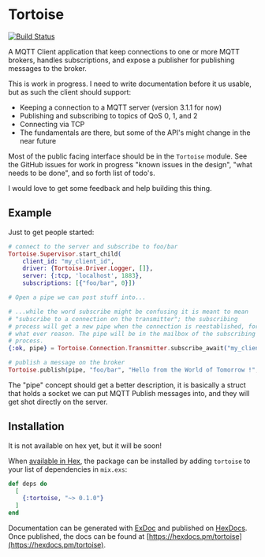 # Tortoise

[![Build Status](https://travis-ci.org/gausby/tortoise.svg)](https://travis-ci.org/gausby/tortoise)

A MQTT Client application that keep connections to one or more MQTT
brokers, handles subscriptions, and expose a publisher for publishing
messages to the broker.

This is work in progress. I need to write documentation before it us
usable, but as such the client should support:

  - Keeping a connection to a MQTT server (version 3.1.1 for now)
  - Publishing and subscribing to topics of QoS 0, 1, and 2
  - Connecting via TCP
  - The fundamentals are there, but some of the API's might change in
    the near future

Most of the public facing interface should be in the `Tortoise`
module. See the GitHub issues for work in progress "known issues in
the design", "what needs to be done", and so forth list of todo's.

I would love to get some feedback and help building this thing.


## Example

Just to get people started:

``` elixir
# connect to the server and subscribe to foo/bar
Tortoise.Supervisor.start_child(
    client_id: "my_client_id",
    driver: {Tortoise.Driver.Logger, []},
    server: {:tcp, 'localhost', 1883},
    subscriptions: [{"foo/bar", 0}])

# Open a pipe we can post stuff into...

# ...while the word subscribe might be confusing it is meant to mean
# "subscribe to a connection on the transmitter"; the subscribing
# process will get a new pipe when the connection is reestablished, for
# what ever reason. The pipe will be in the mailbox of the subscribing
# process.
{:ok, pipe} = Tortoise.Connection.Transmitter.subscribe_await("my_client_id");

# publish a message on the broker
Tortoise.publish(pipe, "foo/bar", "Hello from the World of Tomorrow !", qos: 0)
```

The "pipe" concept should get a better description, it is basically a
struct that holds a socket we can put MQTT Publish messages into, and
they will get shot directly on the server.


## Installation

It is not available on hex yet, but it will be soon!

When [available in Hex](https://hex.pm/docs/publish), the package can
be installed by adding `tortoise` to your list of dependencies in
`mix.exs`:

```elixir
def deps do
  [
    {:tortoise, "~> 0.1.0"}
  ]
end
```

Documentation can be generated with [ExDoc](https://github.com/elixir-lang/ex_doc)
and published on [HexDocs](https://hexdocs.pm). Once published, the docs can
be found at [https://hexdocs.pm/tortoise](https://hexdocs.pm/tortoise).

